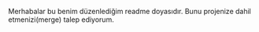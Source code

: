 Merhabalar bu benim düzenlediğim readme doyasıdır.
Bunu projenize dahil etmenizi(merge) talep ediyorum.
